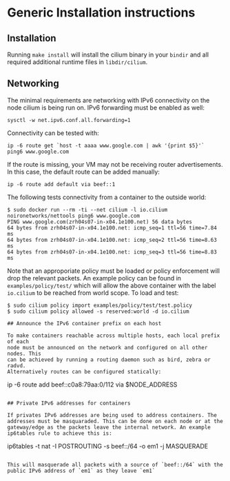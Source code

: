 # Generic Installation instructions

## Installation

Running `make install` will install the cilium binary in your `bindir` and
all required additional runtime files in `libdir/cilium`.

## Networking

The minimal requirements are networking with IPv6 connectivity on the node
cilium is being run on. IPv6 forwarding must be enabled as well:

```
sysctl -w net.ipv6.conf.all.forwarding=1
```

Connectivity can be tested with:

```
ip -6 route get `host -t aaaa www.google.com | awk '{print $5}'`
ping6 www.google.com
```

If the route is missing, your VM may not be receiving router advertisements.
In this case, the default route can be added manually:

```
ip -6 route add default via beef::1
```

The following tests connectivity from a container to the outside world:

```
$ sudo docker run --rm -ti --net cilium -l io.cilium noironetworks/nettools ping6 www.google.com
PING www.google.com(zrh04s07-in-x04.1e100.net) 56 data bytes
64 bytes from zrh04s07-in-x04.1e100.net: icmp_seq=1 ttl=56 time=7.84 ms
64 bytes from zrh04s07-in-x04.1e100.net: icmp_seq=2 ttl=56 time=8.63 ms
64 bytes from zrh04s07-in-x04.1e100.net: icmp_seq=3 ttl=56 time=8.83 ms
```

Note that an approporiate policy must be loaded or policy enforcement will
drop the relevant packets. An example policy can be found in
`examples/policy/test/` which will allow the above container with the label
`io.cilium` to be reached from world scope. To load and test:

```
$ sudo cilium policy import examples/policy/test/test.policy
$ sudo cilium policy allowed -s reserved:world -d io.cilium

## Announce the IPv6 container prefix on each host

To make containers reachable across multiple hosts, each local prefix of each
node must be announced on the network and configured on all other nodes. This
can be achieved by running a routing daemon such as bird, zebra or radvd.
Alternatively routes can be configured statically:

```
ip -6 route add beef::c0a8:79aa:0/112 via $NODE_ADDRESS
```

## Private IPv6 addresses for containers

If privates IPv6 addresses are being used to address containers. The
addresses must be masquaraded. This can be done on each node or at the
gateway/edge as the packets leave the internal network. An example
ip6tables rule to achieve this is:

```
ip6tables -t nat -I POSTROUTING -s beef::/64 -o em1 -j MASQUERADE

```

This will masquerade all packets with a source of `beef::/64` with the
public IPv6 address of `em1` as they leave `em1`
